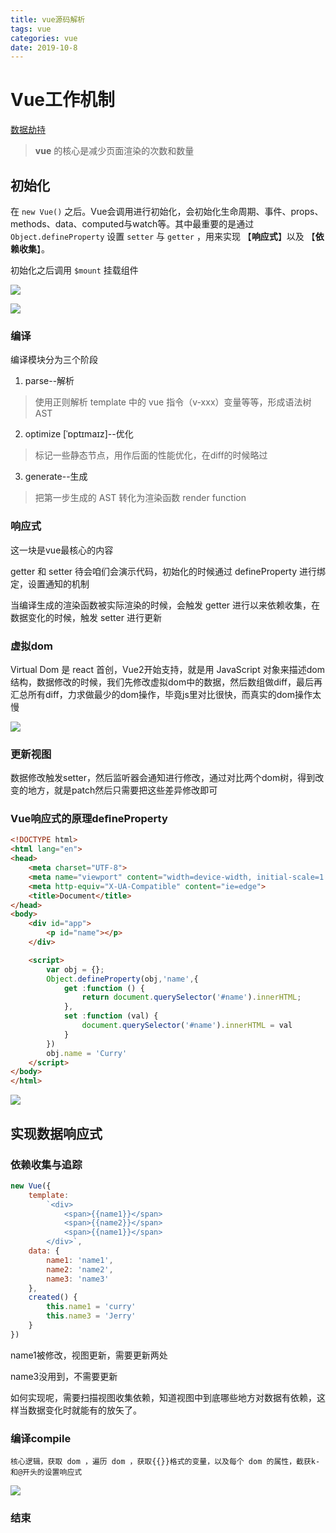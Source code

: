 ```yaml
---
title: vue源码解析
tags: vue
categories: vue
date: 2019-10-8
---
```


# Vue工作机制

[数据劫持](https://www.jianshu.com/p/87a1ff1d7a3c)

>  **vue** 的核心是减少页面渲染的次数和数量

## 初始化

在 `new Vue()` 之后。Vue会调用进行初始化，会初始化生命周期、事件、props、methods、data、computed与watch等。其中最重要的是通过 `Object.defineProperty` 设置 `setter` 与 `getter` ，用来实现 【**响应式**】以及 【**依赖收集**】。

初始化之后调用 `$mount` 挂载组件

![](/mdImg/vue1.png)

![](/mdImg/vue2.png)

### 编译

编译模块分为三个阶段

1. parse--解析

> 使用正则解析 template 中的 vue 指令（v-xxx）变量等等，形成语法树 AST

2. optimize [ˈɒptɪmaɪz]--优化

> 标记一些静态节点，用作后面的性能优化，在diff的时候略过

3. generate--生成

> 把第一步生成的 AST 转化为渲染函数 render function

### 响应式

这一块是vue最核心的内容

getter 和 setter 待会咱们会演示代码，初始化的时候通过 defineProperty 进行绑定，设置通知的机制

当编译生成的渲染函数被实际渲染的时候，会触发 getter 进行以来依赖收集，在数据变化的时候，触发 setter 进行更新

### 虚拟dom

Virtual Dom 是 react 首创，Vue2开始支持，就是用 JavaScript 对象来描述dom结构，数据修改的时候，我们先修改虚拟dom中的数据，然后数组做diff，最后再汇总所有diff，力求做最少的dom操作，毕竟js里对比很快，而真实的dom操作太慢

![](/mdIMg/vue5.png)

### 更新视图

数据修改触发setter，然后监听器会通知进行修改，通过对比两个dom树，得到改变的地方，就是patch然后只需要把这些差异修改即可

### Vue响应式的原理deﬁneProperty 

```html
<!DOCTYPE html>
<html lang="en">
<head>
    <meta charset="UTF-8">
    <meta name="viewport" content="width=device-width, initial-scale=1.0">
    <meta http-equiv="X-UA-Compatible" content="ie=edge">
    <title>Document</title>
</head>
<body>
    <div id="app">
        <p id="name"></p>
    </div>

    <script>
        var obj = {};
        Object.defineProperty(obj,'name',{
            get :function () {
                return document.querySelector('#name').innerHTML;
            },
            set :function (val) {
                document.querySelector('#name').innerHTML = val
            }
        })
        obj.name = 'Curry'
    </script>
</body>
</html>
```

![](/mdImg/vue3.png)

## 实现数据响应式

### 依赖收集与追踪

```js
new Vue({
    template:
    	`<div>
			<span>{{name1}}</span>
            <span>{{name2}}</span>
            <span>{{name1}}</span>
        </div>`,
    data: {
        name1: 'name1',
        name2: 'name2',
        name3: 'name3'
    },
    created() {
        this.name1 = 'curry'
        this.name3 = 'Jerry'
    }
})
```

name1被修改，视图更新，需要更新两处

name3没用到，不需要更新

如何实现呢，需要扫描视图收集依赖，知道视图中到底哪些地方对数据有依赖，这样当数据变化时就能有的放矢了。

### 编译compile

```
核心逻辑，获取 dom ，遍历 dom ，获取{{}}格式的变量，以及每个 dom 的属性，截获k-和@开头的设置响应式
```

![](/mdImg/vue4.png)

### 结束

